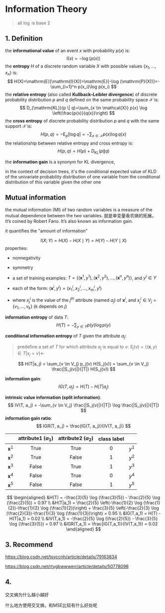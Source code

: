 # Information Theory

> all $\log$ is base 2

## 1. Definition

the **informational value** of an event $x$ with probability $p(x)$ is:
$$
\mathrm{I}(x) = -\log(p(x))
$$
the **entropy** $Η$ of a discrete random variable $X$ with possible values $\left\{x_{1}, \ldots, x_{n}\right\}$ is:
$$
H(X)=\mathrm{E}[\mathrm{I}(X)]=\mathrm{E}[-\log (\mathrm{P}(X))]=-\sum_{i=1}^n p(x_i)\log p(x_i)
$$
the **relative entropy** (also called **Kullback–Leibler divergence**) of discrete probability distribution $p$ and $q$ defined on the same probability space $\mathcal{X}$ is:
$$
D_{\mathrm{KL}}(p \| q)=\sum_{x \in \mathcal{X}} p(x) \log \left(\frac{p(x)}{q(x)}\right)
$$
the **cross entropy** of discrete probability distribution $p$ and $q$ with the same support $\mathcal{X}$ is:
$$
H(p, q) = -\mathrm{E}_{p}[\log q] = -\sum_{x \in \mathcal{X}} p(x) \log q(x)
$$
the relationship between relative entropy and cross entropy is:
$$
H(p, q)=H(p)+D_{\mathrm{KL}}(p \| q)
$$



the **information gain** is a synonym for KL divergence,

in the context of decision trees, it's the conditional expected value of KLD of the univariate probability distribution of one variable from the conditional distribution of this variable given the other one 





## Mutual information

the mutual information (MI) of two random variables is a measure of the mutual dependence between the two variables. 就是单变量香农熵的拓展。It’s coined by Robert Fano. It’s also known as information gain.

it quantifies the "amount of information"


$$
I(X ; Y)=H(X)-H(X \mid Y)=H(Y)-H(Y \mid X)
$$
properties:

- nonnegativity
- symmetry

















- a set of training examples: $T = \{(\mathbf{x}^1, y^1), (\mathbf{x}^2, y^2), \dots, (\mathbf{x}^n, y^n)\}$, and $y^i \in Y$

- each of the form: $(\mathbf{x}^i, y^i) = (x^i_1, x^i_2, \dots, x^i_m, y^i)$

- where $x^i_j$ is the value of the $j^{th}$ attribute (named $a_j$) of $\mathbf{x}^i$, and $x_j^i \in {V_j} = \{v_1, \dots, v_k\}$ ($k$ depends on $j$)

**information entropy** of data $T$: 
$$
H(T) = -\sum_{y \in Y} p(y) \log p(y)
$$

**conditional information entropy** of $T$ given the attribute $a_j$: 

> predefine a set of $T$ for which attribute $a_j$ is equal to $v$: $S_j(v) = \{(\mathbf{x},y) \in T | x_j = v\} \leftarrow$

$$
H(T|a_j) = \sum_{v \in V_j} p_j(v) H(S_j(v)) = \sum_{v \in V_j} \frac{|S_j(v)|}{|T|} H(S_j(v))
$$

**information gain**: 
$$
IG(T, a_j) = H(T) - H(T|a_j)
$$

**intrinsic value information (split information)**:
$$
IV(T, a_j) = -\sum_{v \in V_j} \frac{|S_j(v)|}{|T|} \log \frac{|S_j(v)|}{|T|}
$$
**information gain ratio**: 
$$
IGR(T, a_j) = \frac{IG(T, a_j)}{IV(T, a_j)}
$$

|                | attribute1 ($a_1$) | attribute2 ($a_2$) | class label |       |
| :------------: | :----------------: | :----------------: | :---------: | :---: |
| $\mathbf{x}^1$ |        True        |        True        |      0      | $y^1$ |
| $\mathbf{x}^2$ |        True        |       False        |      1      | $y^2$ |
| $\mathbf{x}^3$ |       False        |        True        |      1      | $y^3$ |
| $\mathbf{x}^4$ |       False        |        True        |      0      | $y^4$ |
| $\mathbf{x}^5$ |       False        |       False        |      1      | $y^5$ |

$$
\begin{aligned}
&H(T) = -\frac{3}{5} \log (\frac{3}{5}) - \frac{2}{5} \log (\frac{2}{5}) = 0.97 \\
&H(T|a_1) = \frac{2}{5} \left(-\frac{1}{2} \log (\frac{1}{2})-\frac{1}{2} \log (\frac{1}{2})\right) + \frac{3}{5} \left(-\frac{2}{3} \log (\frac{2}{3})-\frac{1}{3} \log (\frac{1}{3})\right) = 0.95 \\
&IG(T,a_1) = H(T) - H(T|a_1) = 0.02 \\
&IV(T,a_1) = -\frac{2}{5} \log (\frac{2}{5}) - \frac{3}{5} \log (\frac{3}{5}) = 0.97 \\
&IGR(T,a_1) = \frac{IG(T,a_1)}{IV(T,a_1)} = 0.02
\end{aligned}
$$









## 3. Recommend

https://blog.csdn.net/tsyccnh/article/details/79163834

https://blog.csdn.net/rtygbwwwerr/article/details/50778098



## 4. 

交叉熵为什么越小越好

什么地方使用交叉熵，和MSE比较有什么好处呢

